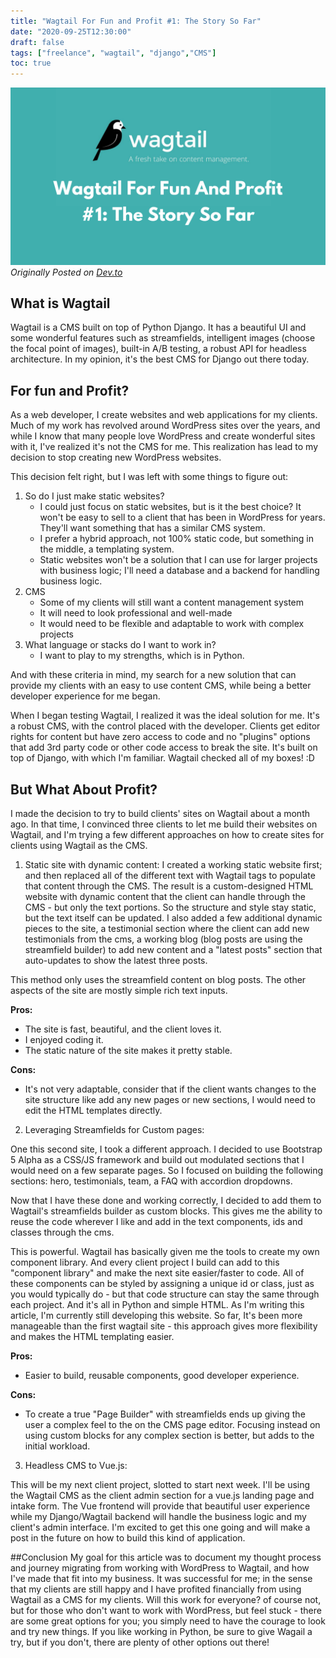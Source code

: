 ```yaml
---
title: "Wagtail For Fun and Profit #1: The Story So Far"
date: "2020-09-25T12:30:00"
draft: false
tags: ["freelance", "wagtail", "django","CMS"]
toc: true
---
```

![Wagtail For Fun And Profit #1 - Story So Far!](wagtail_ffap.png)
*Originally Posted on [Dev.to](https://dev.to/paqman85/wagtail-for-fun-and-profit-1-the-story-so-far-1l07)*
## What is Wagtail

Wagtail is a CMS built on top of Python Django. It has a beautiful UI and some wonderful features such as streamfields, intelligent images (choose the focal point of images), built-in A/B testing, a robust API for headless architecture. In my opinion, it's the best CMS for Django out there today. 

## For fun and Profit?

As a web developer, I create websites and web applications for my clients. Much of my work has revolved around WordPress sites over the years, and while I know that many people love WordPress and create wonderful sites with it, I've realized it's not the CMS for me. This realization has lead to my decision to stop creating new WordPress websites.

This decision felt right, but I was left with some things to figure out:

1. So do I just make static websites?
   * I could just focus on static websites, but is it the best choice? It won't be easy to sell to a client that has been in WordPress for years. They'll want something that has a similar CMS system.
   * I prefer a hybrid approach, not 100% static code, but something in the middle, a templating system.
   * Static websites won't be a solution that I can use for larger projects with business logic; I'll need a database and a backend for handling business logic.
2. CMS
   * Some of my clients will still want a content management system
   * It will need to look professional and well-made
   * It would need to be flexible and adaptable to work with complex projects
3. What language or stacks do I want to work in?
   * I want to play to my strengths, which is in Python. 

And with these criteria in mind, my search for a new solution that can provide my clients with an easy to use content CMS, while being a better developer experience for me began. 

When I began testing Wagtail, I realized it was the ideal solution for me. It's a robust CMS, with the control placed with the developer. Clients get editor rights for content but have zero access to code and no "plugins" options that add 3rd party code or other code access to break the site. It's built on top of Django, with which I'm familiar. Wagtail checked all of my boxes! :D

## But What About Profit?

I made the decision to try to build clients' sites on Wagtail about a month ago. In that time, I convinced three clients to let me build their websites on Wagtail, and I'm trying a few different approaches on how to create sites for clients using Wagtail as the CMS.

1) Static site with dynamic content:
I created a working static website first; and then replaced all of the different text with Wagtail tags to populate that content through the CMS. The result is a custom-designed HTML website with dynamic content that the client can handle through the CMS - but only the text portions. So the structure and style stay static, but the text itself can be updated. I also added a few additional dynamic pieces to the site, a testimonial section where the client can add new testimonials from the cms, a working blog (blog posts are using the streamfield builder) to add new content and a "latest posts" section that auto-updates to show the latest three posts.

This method only uses the streamfield content on blog posts. The other aspects of the site are mostly simple rich text inputs.

**Pros:**
* The site is fast, beautiful, and the client loves it. 
* I enjoyed coding it. 
* The static nature of the site makes it pretty stable.

**Cons:** 
* It's not very adaptable, consider that if the client wants changes to the site structure like add any new pages or new sections, I would need to edit the HTML templates directly.

2) Leveraging Streamfields for Custom pages:

One this second site, I took a different approach. I decided to use Bootstrap 5 Alpha as a CSS/JS framework and build out modulated sections that I would need on a few separate pages. So I focused on building the following sections: hero, testimonials, team, a FAQ with accordion dropdowns.

Now that I have these done and working correctly, I decided to add them to Wagtail's streamfields builder as custom blocks. This gives me the ability to reuse the code wherever I like and add in the text components, ids and classes through the cms. 

This is powerful. Wagtail has basically given me the tools to create my own component library. And every client project I build can add to this "component library" and make the next site easier/faster to code. All of these components can be styled by assigning a unique id or class, just as you would typically do - but that code structure can stay the same through each project. And it's all in Python and simple HTML. As I'm writing this article, I'm currently still developing this website. So far, It's been more manageable than the first wagtail site -  this approach gives more flexibility and makes the HTML templating easier.

**Pros:** 
* Easier to build, reusable components, good developer experience.

**Cons:** 
* To create a true "Page Builder" with streamfields ends up giving the user a complex feel to the on the CMS page editor. Focusing instead on using custom blocks for any complex section is better, but adds to the initial workload.

3) Headless CMS to Vue.js:

This will be my next client project, slotted to start next week. I'll be using the Wagtail CMS as the client admin section for a vue.js landing page and intake form. The Vue frontend will provide that beautiful user experience while my Django/Wagtail backend will handle the business logic and my client's admin interface. I'm excited to get this one going and will make a post in the future on how to build this kind of application.

##Conclusion
My goal for this article was to document my thought process and journey migrating from working with WordPress to Wagtail, and how I've made that fit into my business. It was successful for me; in the sense that my clients are still happy and I have profited financially from using Wagtail as a CMS for my clients. Will this work for everyone? of course not, but for those who don't want to work with WordPress, but feel stuck - there are some great options for you; you simply need to have the courage to look and try new things. If you like working in Python, be sure to give Wagail a try, but if you don't, there are plenty of other options out there!